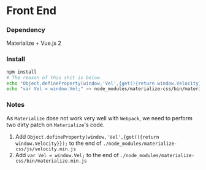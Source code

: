 # Front End

### Dependency
Materialize + Vue.js 2

### Install
```bash
npm install
# The reason of this shit is below.
echo "Object.defineProperty(window,'Vel',{get(){return window.Velocity}});" >> node_modules/materialize-css/js/velocity.min.js
echo "var Vel = window.Vel;" >> node_modules/materialize-css/bin/materialize.min.js
```

### Notes
As `Materialize` dose not work very well with `Webpack`, we need to perform two dirty patch on `Materialize`'s code.

1. Add `Object.defineProperty(window,'Vel',{get(){return window.Velocity}});` to the end of `./node_modules/materialize-css/js/velocity.min.js`
2. Add `var Vel = window.Vel;` to the end of `./node_modules/materialize-css/bin/materialize.min.js`
